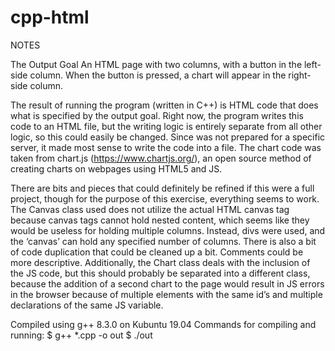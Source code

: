 # cpp-html

NOTES

The Output Goal
An HTML page with two columns, with a button in the left-side column. When the button is pressed, a chart will appear in the right-side column.

The result of running the program (written in C++) is HTML code that does what is specified by the output goal.
Right now, the program writes this code to an HTML file, but the writing logic is entirely separate from all other logic, so this could easily be changed. Since was not prepared for a specific server, it made most sense to write the code into a file.
The chart code was taken from chart.js (https://www.chartjs.org/), an open source method of creating charts on webpages using HTML5 and JS. 

There are bits and pieces that could definitely be refined if this were a full project, though for the purpose of this exercise, everything seems to work. The Canvas class used does not utilize the actual HTML canvas tag because canvas tags cannot hold nested content, which seems like they would be useless for holding multiple columns. Instead, divs were used, and the ‘canvas’ can hold any specified number of columns. There is also a bit of code duplication that could be cleaned up a bit. Comments could be more descriptive. Additionally, the Chart class deals with the inclusion of the JS code, but this should probably be separated into a different class, because the addition of a second chart to the page would result in JS errors in the browser because of multiple elements with the same id’s and multiple declarations of the same JS variable.

Compiled using g++ 8.3.0 on Kubuntu 19.04
Commands for compiling and running:
	$ g++ *.cpp -o out
	$ ./out
